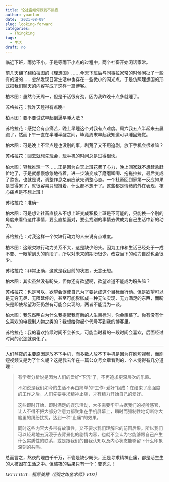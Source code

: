 ```yaml
---
title: 论社畜如何做到不熬夜
author: yuanfan
date: '2021-08-09'
slug: looking-forward
categories:
  - Thingking
tags:
  - 生活
draft: no
---
```


<font face="微软雅黑">临近下班，雨势不小，于是等雨下小点的过程中，两个社畜开始闲话家常。

<!--more-->

前几天翻了翻柏拉图的《理想国》……今天下班后与同事拉家常的时候闲扯了一些有的没的……忽然发现日常生活中也存在一些微小的闪光点，于是仿照理想国的形式把我们聊天的内容写成了这样一篇博客。

柏木图：虽然今天周一，但是干活很有劲，因为我昨晚十点多就睡了。

苏格拉花：我昨天睡得有点晚~

柏木图：要不要试试早起倒逼早睡大法？

苏格拉花：感觉会有点痛苦，晚上早睡这个对我有点难度。周六我五点半起来去晨跑了，然而下午一直在半睡半醒之间，毕竟周末早起我知道可以睡回笼觉。

柏木图：可是晚上不早点睡也没别的事，剧荒了又不用追剧，放下手机会很难嘛？

苏格拉花：回去就想先玩会，玩手机的时间总是过得很快。

柏木图：容我推理一下……正是因为白天上班花费了心力，晚上回家就不想赶急赶忙地了，于是就想慢悠悠地待着，进一步演变成了磨磨唧唧、拖拖拉拉，最后变成了熬夜。也就是说，调整作息之前应该先调整心态。一个社畜回到家第一反应如果是觉得累了，就很容易只想摊着，什么都不想干了。这些都是情绪的外在表现，核心痛点是不想上班！

苏格拉花：准确~

柏木图：可是想让社畜直接从不想上班变成积极上班是不可能的，只能换一个别的角度来看待这件事情，要么直接面对，要么找别的事情去做成为自己生活中新的动力。

苏格拉花：对我这样一个欠缺行动力的人来说有点难度。

柏木图：这跟欠缺行动力关系不大，这是缺少盼头。因为工作和生活已经处于一成不变、一眼望到头的阶段了，所以对未来的期盼很少，改变当下的动力自然也会很少。

苏格拉花：非常正确，这就是我目前的状态，无念无想。

柏木图：其实虽然没有盼头，但你还有欲望啊，欲望难道不能成为盼头嘛？

苏格拉花：也是可以，欲望会促使自己为了要达成这个目标而行动。但是欲望可以是无穷无尽、无限延伸的，甚至可能膨胀成一种无法实现、无力满足的东西，而盼头是即使希望渺茫仍然有可能会实现的，两者不能混为一谈。

柏木图：我忽然明白为什么我提起我有新的人生目标时，你会羡慕了。你有没有什么喜欢的电视剧人物之类的？我想给你起个代号写到我的博客里。

苏格拉花：我的喜欢持续时间不会长久，可能当时看的一段时间会喜欢，后面经过时间的沉淀就淡化了。

------

人们熬夜的主要原因是放不下手机，而多数人放不下手机是因为在刷短视频，而刷短视频又是为了什么呢？这是我去年在一篇公众号文章看到的，个人觉得有几分道理：

>有学者分析说是因为人们的爱好“下沉”了，不再追求更深层次的乐趣。
>
>不如说是我们如今的生活不再由简单的“工作+爱好”组成：在结束了高强度的工作之后，人们先要寻求精神止痛，才有精力开始自己的爱好。
>
>这些即时开始、即时满足的娱乐活动，大多需要牢牢占据我们的视听感官，让人不得不把大部分注意力都聚集在手机屏幕上，瞬时而强制性地切断你大脑里的纷纷扰扰，达到一种“止痛”的效果。
>
>同时这些内容大多带有故事性，又不要求我们理解它的前因后果。所以我们可以轻易地去沉浸于去背景化的剧情内容，也就不会认为它能够跟自己产生什么实质性的联系，或是跟我们的自我认知以及内心状态能够留下什么印象深刻的共鸣。

总而言之，熬夜的理由千千万，不管是缺少盼头，还是寻求精神止痛，都是活生生的人被困在生活之中。但熬夜的后果只有一个：变秃头！

*LET IT OUT---福原美穂（《钢之炼金术师》ED2）*